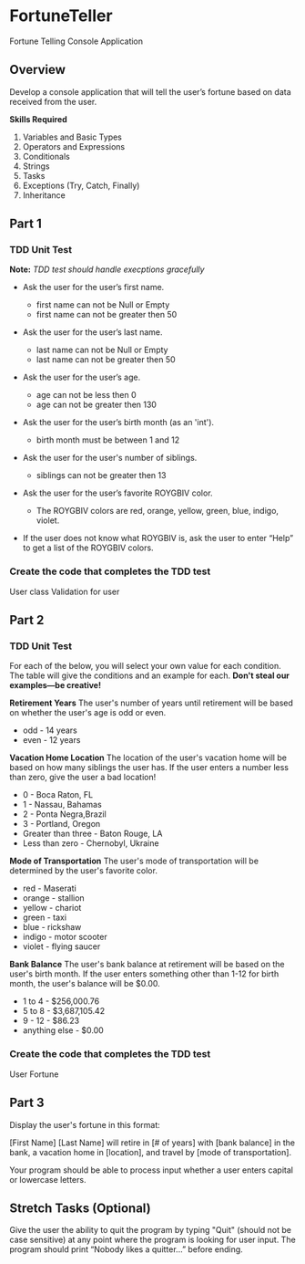 # FortuneTeller
Fortune Telling Console Application

## Overview

Develop a console application that will tell the user’s fortune based on data received from the user.

**Skills Required**

1. Variables and Basic Types
2. Operators and Expressions
3. Conditionals
4. Strings
5. Tasks
6. Exceptions (Try, Catch, Finally)
7. Inheritance

## Part 1

### TDD Unit Test

**Note:** *TDD test should handle execptions gracefully*

- Ask the user for the user’s first name.
	- first name can not be Null or Empty
	- first name can not be greater then 50
	
- Ask the user for the user’s last name.
 	- last name can not be Null or Empty
	- last name can not be greater then 50
	
- Ask the user for the user’s age.
	- age can not be less then 0
	- age can not be greater then 130
	
- Ask the user for the user’s birth month (as an 'int').
	- birth month must be between 1 and 12
	
- Ask the user for the user's number of siblings.
	- siblings can not be greater then 13
	
- Ask the user for the user’s favorite ROYGBIV color.
	- The ROYGBIV colors are red, orange, yellow, green, blue, indigo, violet.
	
- If the user does not know what ROYGBIV is, ask the user to enter “Help” to get a list of the ROYGBIV colors.

### Create the code that completes the TDD test
User class
Validation for user

## Part 2
### TDD Unit Test

For each of the below, you will select your own value for each condition. The table will give the conditions and an example for each. **Don't steal our examples—be creative!**

**Retirement Years**
The user's number of years until retirement will be based on whether the user's age is odd or even.

- odd	- 14 years
- even	- 12 years

**Vacation Home Location**
The location of the user's vacation home will be based on how many siblings the user has. If the user enters a number less than zero, give the user a bad location!

- 0 - Boca Raton, FL
- 1 - Nassau, Bahamas
- 2 - Ponta Negra,Brazil
- 3 - Portland, Oregon
- Greater than three - Baton Rouge, LA
- Less than zero - Chernobyl, Ukraine

**Mode of Transportation**
The user's mode of transportation will be determined by the user's favorite color.

- red - Maserati
- orange - stallion
- yellow - chariot
- green - taxi
- blue - rickshaw
- indigo - motor scooter
- violet - flying saucer

**Bank Balance**
The user's bank balance at retirement will be based on the user's birth month. If the user enters something other than 1-12 for birth month, the user's balance will be $0.00.

- 1 to 4 - $256,000.76
- 5 to 8 - $3,687,105.42
- 9 - 12 - $86.23
- anything else - $0.00

### Create the code that completes the TDD test
User Fortune

## Part 3
Display the user's fortune in this format:

[First Name] [Last Name] will retire in [# of years] with [bank balance] in the bank, a vacation home in [location], and travel by [mode of transportation].

Your program should be able to process input whether a user enters capital or lowercase letters.

## Stretch Tasks (Optional)
Give the user the ability to quit the program by typing "Quit" (should not be case sensitive) at any point where the program is looking for user input. 
The program should print “Nobody likes a quitter...” before ending. 




